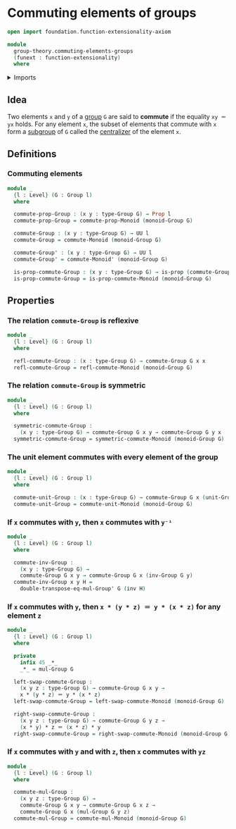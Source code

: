 # Commuting elements of groups

```agda
open import foundation.function-extensionality-axiom

module
  group-theory.commuting-elements-groups
  (funext : function-extensionality)
  where
```

<details><summary>Imports</summary>

```agda
open import foundation.identity-types funext
open import foundation.propositions funext
open import foundation.universe-levels

open import group-theory.commuting-elements-monoids funext
open import group-theory.groups funext
```

</details>

## Idea

Two elements `x` and `y` of a [group](group-theory.groups.md) `G` are said to
**commute** if the equality `xy ＝ yx` holds. For any element `x`, the subset of
elements that commute with `x` form a [subgroup](group-theory.subgroups.md) of
`G` called the [centralizer](group-theory.centralizer-subgroups.md) of the
element `x`.

## Definitions

### Commuting elements

```agda
module _
  {l : Level} (G : Group l)
  where

  commute-prop-Group : (x y : type-Group G) → Prop l
  commute-prop-Group = commute-prop-Monoid (monoid-Group G)

  commute-Group : (x y : type-Group G) → UU l
  commute-Group = commute-Monoid (monoid-Group G)

  commute-Group' : (x y : type-Group G) → UU l
  commute-Group' = commute-Monoid' (monoid-Group G)

  is-prop-commute-Group : (x y : type-Group G) → is-prop (commute-Group x y)
  is-prop-commute-Group = is-prop-commute-Monoid (monoid-Group G)
```

## Properties

### The relation `commute-Group` is reflexive

```agda
module _
  {l : Level} (G : Group l)
  where

  refl-commute-Group : (x : type-Group G) → commute-Group G x x
  refl-commute-Group = refl-commute-Monoid (monoid-Group G)
```

### The relation `commute-Group` is symmetric

```agda
module _
  {l : Level} (G : Group l)
  where

  symmetric-commute-Group :
    (x y : type-Group G) → commute-Group G x y → commute-Group G y x
  symmetric-commute-Group = symmetric-commute-Monoid (monoid-Group G)
```

### The unit element commutes with every element of the group

```agda
module _
  {l : Level} (G : Group l)
  where

  commute-unit-Group : (x : type-Group G) → commute-Group G x (unit-Group G)
  commute-unit-Group = commute-unit-Monoid (monoid-Group G)
```

### If `x` commutes with `y`, then `x` commutes with `y⁻¹`

```agda
module _
  {l : Level} (G : Group l)
  where

  commute-inv-Group :
    (x y : type-Group G) →
    commute-Group G x y → commute-Group G x (inv-Group G y)
  commute-inv-Group x y H =
    double-transpose-eq-mul-Group' G (inv H)
```

### If `x` commutes with `y`, then `x * (y * z) ＝ y * (x * z)` for any element `z`

```agda
module _
  {l : Level} (G : Group l)
  where

  private
    infix 45 _*_
    _*_ = mul-Group G

  left-swap-commute-Group :
    (x y z : type-Group G) → commute-Group G x y →
    x * (y * z) ＝ y * (x * z)
  left-swap-commute-Group = left-swap-commute-Monoid (monoid-Group G)

  right-swap-commute-Group :
    (x y z : type-Group G) → commute-Group G y z →
    (x * y) * z ＝ (x * z) * y
  right-swap-commute-Group = right-swap-commute-Monoid (monoid-Group G)
```

### If `x` commutes with `y` and with `z`, then `x` commutes with `yz`

```agda
module _
  {l : Level} (G : Group l)
  where

  commute-mul-Group :
    (x y z : type-Group G) →
    commute-Group G x y → commute-Group G x z →
    commute-Group G x (mul-Group G y z)
  commute-mul-Group = commute-mul-Monoid (monoid-Group G)
```
